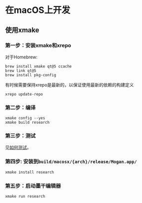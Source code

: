 # 在macOS上开发

## 使用xmake
### 第一步：安装xmake和xrepo
对于Homebrew:
```
brew install xmake qt@5 ccache
brew link qt@5
brew install pkg-config
```

有时候需要保持xrepo是最新的，以保证使用最新的依赖的构建定义
```
xrepo update-repo
```

### 第二步：编译
```
xmake config --yes
xmake build research
```

### 第三步：测试
见[如何测试](Test.md)。

### 第四步: 安装到`build/macosx/{arch}/release/Mogan.app/`
``` bash
xmake install research
```

### 第五步：启动墨干编辑器
``` bash
xmake run research
```
